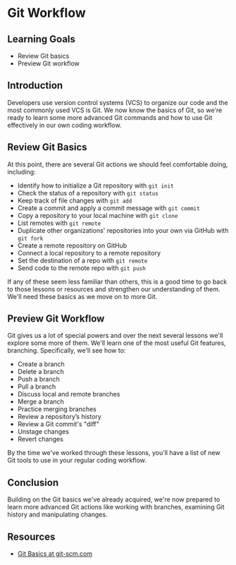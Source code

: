 # Git Workflow

## Learning Goals

- Review Git basics
- Preview Git workflow

## Introduction

Developers use version control systems (VCS) to organize our code and the most
commonly used VCS is Git. We now know the basics of Git, so we're ready to learn
some more advanced Git commands and how to use Git effectively in our own coding
workflow.

## Review Git Basics

At this point, there are several Git actions we should feel comfortable doing,
including:

- Identify how to initialize a Git repository with `git init`
- Check the status of a repository with `git status`
- Keep track of file changes with `git add`
- Create a commit and apply a commit message with `git commit`
- Copy a repository to your local machine with `git clone`
- List remotes with `git remote`
- Duplicate other organizations' repositories into your own via GitHub with `git fork`
- Create a remote repository on GitHub
- Connect a local repository to a remote repository
- Set the destination of a repo with `git remote`
- Send code to the remote repo with `git push`

If any of these seem less familiar than others, this is a good time to go back
to those lessons or resources and strengthen our understanding of them. We'll
need these basics as we move on to more Git.

## Preview Git Workflow

Git gives us a lot of special powers and over the next several lessons we'll explore some more of them. We'll learn one of the most useful Git features, branching. Specifically, we'll see how to:

- Create a branch
- Delete a branch
- Push a branch
- Pull a branch
- Discuss local and remote branches
- Merge a branch
- Practice merging branches
- Review a repository’s history
- Review a Git commit's "diff"
- Unstage changes
- Revert changes

By the time we've worked through these lessons, you'll have a list of new Git
tools to use in your regular coding workflow.

## Conclusion

Building on the Git basics we've already acquired, we're now prepared to learn
more advanced Git actions like working with branches, examining Git history and
manipulating changes.

## Resources

- [Git Basics at git-scm.com](https://git-scm.com/book/en/v1/Git-Basics)
